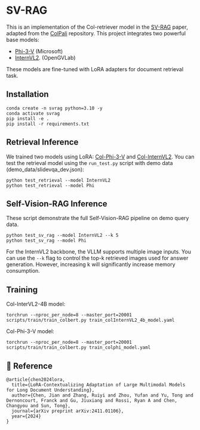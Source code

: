 # SV-RAG
This is an implementation of the Col-retriever model in the [SV-RAG](https://arxiv.org/abs/2411.01106) paper, adapted from the [ColPali](https://github.com/illuin-tech/colpali) repository. This project integrates two powerful base models: 
- [Phi-3-V](https://huggingface.co/microsoft/Phi-3-vision-128k-instruct) (Microsoft)
- [InternVL2](https://huggingface.co/OpenGVLab/InternVL2-4B). (OpenGVLab)

These models are fine-tuned with LoRA adapters for document retrieval task.

## Installation
```
conda create -n svrag python=3.10 -y
conda activate svrag
pip install -e .
pip install -r requirements.txt
```

## Retrieval Inference
We trained two models using LoRA: [Col-Phi-3-V](https://huggingface.co/puar-playground/Col-Phi-3-V) and [Col-InternVL2](https://huggingface.co/puar-playground/Col-InternVL2-4B). 
You can test the retrieval model using the `run_test.py` script with demo data (demo_data/slidevqa_dev.json):
```
python test_retrieval --model InternVL2
python test_retrieval --model Phi
```

## Self-Vision-RAG Inference
These script demonstrate the full Self-Vision-RAG pipeline on demo query data.
```
python test_sv_rag --model InternVL2 --k 5
python test_sv_rag --model Phi
```
For the InternVL2 backbone, the VLLM supports multiple image inputs. You can use the `--k` flag to control the top-k retrieved images used for answer generation. However, increasing k will significantly increase memory consumption.

## Training
Col-InterVL2-4B model:
```
torchrun --nproc_per_node=8 --master_port=20001 scripts/train/train_colbert.py train_colInternVL2_4b_model.yaml
```
Col-Phi-3-V model:
```
torchrun --nproc_per_node=8 --master_port=20001 scripts/train/train_colbert.py train_colphi_model.yaml
```

## 📖 Reference
```
@article{chen2024lora,
  title={LoRA-Contextualizing Adaptation of Large Multimodal Models for Long Document Understanding},
  author={Chen, Jian and Zhang, Ruiyi and Zhou, Yufan and Yu, Tong and Dernoncourt, Franck and Gu, Jiuxiang and Rossi, Ryan A and Chen, Changyou and Sun, Tong},
  journal={arXiv preprint arXiv:2411.01106},
  year={2024}
}
```

